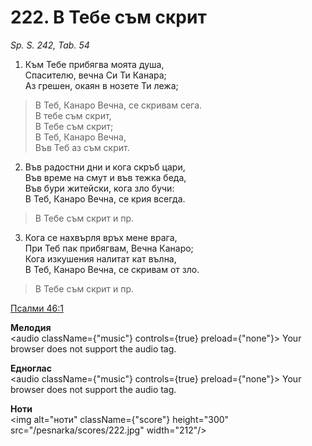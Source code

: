 # 222. В Тебе съм скрит

_Sp. S. 242, Tab. 54_

1. Към Тебе прибягва моята душа,  
Спасителю, вечна Си Ти Канара;  
Аз грешен, окаян в нозете Ти лежа;  

> В Теб, Канаро Вечна, се скривам сега.  
> В тебе съм скрит,  
> В Тебе съм скрит;  
> В Теб, Канаро Вечна,  
> Във Теб аз съм скрит.  

2. Във радостни дни и кога скръб цари,  
Във време на смут и във тежка беда,  
Във бури житейски, кога зло бучи:  
В Теб, Канаро Вечна, се крия всегда.  

> В Тебе съм скрит и пр.  

3. Кога се нахвърля връх мене врага,  
При Теб пак прибягвам, Вечна Канаро;  
Кога изкушения налитат кат вълна,  
В Теб, Канаро Вечна, се скривам от зло.  

> В Тебе съм скрит и пр.

[Псалми 46:1](http://biblia.bg/index.php?k=19&g=46&s=1)

**Мелодия**  
<audio className={"music"} controls={true} preload={"none"}>
    <source src="/pesnarka/mp3/222.mp3" type="audio/mpeg"/>
    Your browser does not support the audio tag.
</audio>

**Едноглас**  
<audio className={"music"} controls={true} preload={"none"}>
    <source src="/pesnarka/transp/222.mp3" type="audio/mpeg"/>
    Your browser does not support the audio tag.
</audio>

**Ноти**  
<img alt="ноти" className={"score"} height="300" src="/pesnarka/scores/222.jpg" width="212"/>
